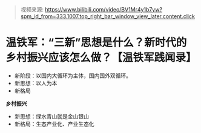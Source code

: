 > 视频来源: https://www.bilibili.com/video/BV1Mr4y1b7yw?spm_id_from=333.1007.top_right_bar_window_view_later.content.click

# 温铁军：“三新”思想是什么？新时代的乡村振兴应该怎么做？【温铁军践闻录】

- 新阶段：以国内大循环为主体，国内国外双循环。
- 新思想：以人为本
- 新格局



**乡村振兴**

- 新思想：绿水青山就是金山银山
- 新格局：生态产业化、产业生态化

